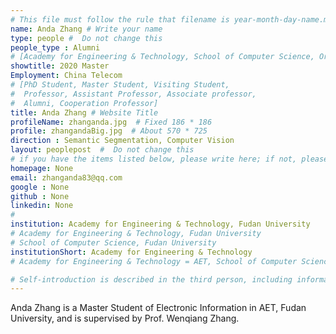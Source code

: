 ```yaml
---
# This file must follow the rule that filename is year-month-day-name.md .
name: Anda Zhang # Write your name
type: people #  Do not change this
people_type : Alumni
# [Academy for Engineering & Technology, School of Computer Science, Organizer]
showtitle: 2020 Master
Employment: China Telecom
# [PhD Student, Master Student, Visiting Student,
#  Professor, Assistant Professor, Associate professor,
#  Alumni, Cooperation Professor]
title: Anda Zhang # Website Title
profileName: zhanganda.jpg  # Fixed 186 * 186
profile: zhangandaBig.jpg  # About 570 * 725
direction : Semantic Segmentation, Computer Vision
layout: peoplepost  #  Do not change this
# if you have the items listed below, please write here; if not, please write None.
homepage: None
email: zhanganda83@qq.com
google : None
github : None
linkedin: None
# 
institution: Academy for Engineering & Technology, Fudan University
# Academy for Engineering & Technology, Fudan University
# School of Computer Science, Fudan University
institutionShort: Academy for Engineering & Technology
# Academy for Engineering & Technology = AET, School of Computer Science = SCS

# Self-introduction is described in the third person, including information such as educational experience
---
```

Anda Zhang is a Master Student of Electronic Information in AET, Fudan University, and is supervised by Prof. Wenqiang Zhang.